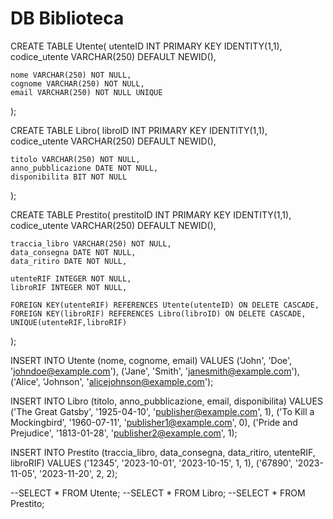 # DB Biblioteca


CREATE TABLE Utente(
	utenteID INT PRIMARY KEY IDENTITY(1,1),
	codice_utente VARCHAR(250) DEFAULT NEWID(),

	nome VARCHAR(250) NOT NULL,
	cognome VARCHAR(250) NOT NULL,
	email VARCHAR(250) NOT NULL UNIQUE
);

CREATE TABLE Libro(
	libroID INT PRIMARY KEY IDENTITY(1,1),
	codice_utente VARCHAR(250) DEFAULT NEWID(),

	titolo VARCHAR(250) NOT NULL,
	anno_pubblicazione DATE NOT NULL,
	disponibilita BIT NOT NULL
);



CREATE TABLE Prestito(
	prestitoID INT PRIMARY KEY IDENTITY(1,1),
	codice_utente VARCHAR(250) DEFAULT NEWID(),

	traccia_libro VARCHAR(250) NOT NULL,
	data_consegna DATE NOT NULL,
	data_ritiro DATE NOT NULL,

	utenteRIF INTEGER NOT NULL,
	libroRIF INTEGER NOT NULL,

	FOREIGN KEY(utenteRIF) REFERENCES Utente(utenteID) ON DELETE CASCADE,
	FOREIGN KEY(libroRIF) REFERENCES Libro(libroID) ON DELETE CASCADE,
	UNIQUE(utenteRIF,libroRIF)

);

INSERT INTO Utente (nome, cognome, email) VALUES
    ('John', 'Doe', 'johndoe@example.com'),
    ('Jane', 'Smith', 'janesmith@example.com'),
    ('Alice', 'Johnson', 'alicejohnson@example.com');


INSERT INTO Libro (titolo, anno_pubblicazione, email, disponibilita) VALUES
    ('The Great Gatsby', '1925-04-10', 'publisher@example.com', 1),
    ('To Kill a Mockingbird', '1960-07-11', 'publisher1@example.com', 0),
    ('Pride and Prejudice', '1813-01-28', 'publisher2@example.com', 1);


INSERT INTO Prestito (traccia_libro, data_consegna, data_ritiro, utenteRIF, libroRIF) VALUES
    ('12345', '2023-10-01', '2023-10-15', 1, 1),
    ('67890', '2023-11-05', '2023-11-20', 2, 2);



--SELECT * FROM Utente;
--SELECT * FROM Libro;
--SELECT * FROM Prestito;